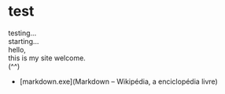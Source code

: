 # test
testing...  
starting...  
hello,  
this is my site welcome.  
(^^)  
* [markdown.exe](Markdown – Wikipédia, a enciclopédia livre)
